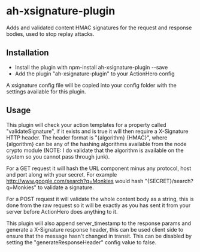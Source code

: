 # ah-xsignature-plugin

Adds and validated content HMAC signatures for the request and response bodies, used to stop replay attacks.

## Installation
- Install the plugin with npm-install ah-xsignature-plugin --save
- Add the plugin "ah-xsignature-plugin" to your ActionHero config

A xsignature config file will be copied into your config folder with the settings available for this plugin.

## Usage
This plugin will check your action templates for a property called "validateSignature", if it exists and is true it will then require a X-Signature HTTP header. The header format is "{algorithm} {HMAC}", where {algorithm} can be any of the hashing algorithms available from the node crypto module (NOTE: I do validate that the algorithm is available on the system so you cannot pass through junk).

For a GET request it will hash the URL component minus any protocol, host and port along with your secret. For example http://www.google.com/search?q=Monkies would hash "{SECRET}/search?q=Monkies" to validate a signature.

For a POST request it will validate the whole content body as a string, this is done from the raw request so it will be exactly as you has sent it from your server before ActionHero does anything to it.

This plugin will also append server_timestamp to the response params and generate a X-Signature response header, this can be used client side to ensure that the message hasn't changed in transit. This can be disabled by setting the "generateResponseHeader" config value to false.